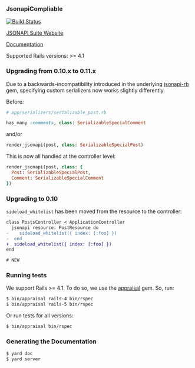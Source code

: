 ### JsonapiCompliable

[![Build Status](https://travis-ci.org/jsonapi-suite/jsonapi_compliable.svg?branch=master)](https://travis-ci.org/jsonapi-suite/jsonapi_compliable)

[JSONAPI Suite Website](https://jsonapi-suite.github.io/jsonapi_suite)

[Documentation](https://jsonapi-suite.github.io/jsonapi_compliable)

Supported Rails versions: >= 4.1

### Upgrading from 0.10.x to 0.11.x

Due to a backwards-incompatibility introduced in the underlying
[jsonapi-rb](http://jsonapi-rb.org) gem, specifying custom serializers
now works slightly differently.

Before:

```ruby
# app/serializers/serializable_post.rb

has_many :comments, class: SerializableSpecialComment
```

and/or

```ruby
render_jsonapi(post, class: SerializableSpecialPost)
```

This is now all handled at the controller level:

```ruby
render_jsonapi(post, class: {
  Post: SerializableSpecialPost,
  Comment: SerializableSpecialComment
})
```

### Upgrading to 0.10

`sideload_whitelist` has been moved from the resource to the controller:

```diff
class PostsController < ApplicationController
  jsonapi resource: PostResource do
-    sideload_whitelist({ index: [:foo] })
-  end
+  sideload_whitelist({ index: [:foo] })
end

# NEW
```

### Running tests

We support Rails >= 4.1. To do so, we use the [appraisal](https://github.com/thoughtbot/appraisal) gem. So, run:

```bash
$ bin/appraisal rails-4 bin/rspec
$ bin/appraisal rails-5 bin/rspec
```

Or run tests for all versions:

```bash
$ bin/appraisal bin/rspec
```

### Generating the Documentation

```bash
$ yard doc
$ yard server
```
